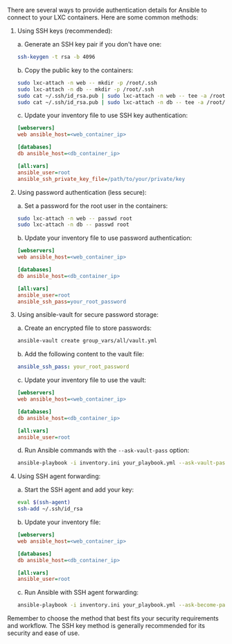 There are several ways to provide authentication details for Ansible to connect to your LXC containers. Here are some common methods:

1. Using SSH keys (recommended):

   a. Generate an SSH key pair if you don't have one:
   ```bash
   ssh-keygen -t rsa -b 4096
   ```

   b. Copy the public key to the containers:
   ```bash
   sudo lxc-attach -n web -- mkdir -p /root/.ssh
   sudo lxc-attach -n db -- mkdir -p /root/.ssh
   sudo cat ~/.ssh/id_rsa.pub | sudo lxc-attach -n web -- tee -a /root/.ssh/authorized_keys
   sudo cat ~/.ssh/id_rsa.pub | sudo lxc-attach -n db -- tee -a /root/.ssh/authorized_keys
   ```

   c. Update your inventory file to use SSH key authentication:
   ```ini
   [webservers]
   web ansible_host=<web_container_ip>

   [databases]
   db ansible_host=<db_container_ip>

   [all:vars]
   ansible_user=root
   ansible_ssh_private_key_file=/path/to/your/private/key
   ```

2. Using password authentication (less secure):

   a. Set a password for the root user in the containers:
   ```bash
   sudo lxc-attach -n web -- passwd root
   sudo lxc-attach -n db -- passwd root
   ```

   b. Update your inventory file to use password authentication:
   ```ini
   [webservers]
   web ansible_host=<web_container_ip>

   [databases]
   db ansible_host=<db_container_ip>

   [all:vars]
   ansible_user=root
   ansible_ssh_pass=your_root_password
   ```

3. Using ansible-vault for secure password storage:

   a. Create an encrypted file to store passwords:
   ```bash
   ansible-vault create group_vars/all/vault.yml
   ```

   b. Add the following content to the vault file:
   ```yaml
   ansible_ssh_pass: your_root_password
   ```

   c. Update your inventory file to use the vault:
   ```ini
   [webservers]
   web ansible_host=<web_container_ip>

   [databases]
   db ansible_host=<db_container_ip>

   [all:vars]
   ansible_user=root
   ```

   d. Run Ansible commands with the `--ask-vault-pass` option:
   ```bash
   ansible-playbook -i inventory.ini your_playbook.yml --ask-vault-pass
   ```

4. Using SSH agent forwarding:

   a. Start the SSH agent and add your key:
   ```bash
   eval $(ssh-agent)
   ssh-add ~/.ssh/id_rsa
   ```

   b. Update your inventory file:
   ```ini
   [webservers]
   web ansible_host=<web_container_ip>

   [databases]
   db ansible_host=<db_container_ip>

   [all:vars]
   ansible_user=root
   ```

   c. Run Ansible with SSH agent forwarding:
   ```bash
   ansible-playbook -i inventory.ini your_playbook.yml --ask-become-pass
   ```

Remember to choose the method that best fits your security requirements and workflow. The SSH key method is generally recommended for its security and ease of use.
